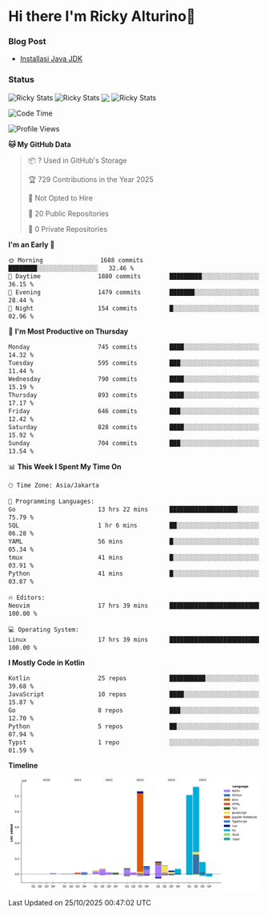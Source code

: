 # Hi there I'm Ricky Alturino👋

### Blog Post

<!-- BLOG-POST-LIST:START -->

- [Installasi Java JDK](https://onirutla.medium.com/installasi-java-jdk-ec701beeb5cb?source=rss-d9d81c918cc9------2)
<!-- BLOG-POST-LIST:END -->

### Status

<img align="center" alt="Ricky Stats" src="https://github-readme-stats.vercel.app/api?username=Alturino&theme=dark&show_icons=true&hide_border=false" />
<img align="center" alt="Ricky Stats" src="https://github-readme-stats.vercel.app/api/top-langs/?username=Alturino&theme=dark&show_icons=true&layout=compact"/>
<img align="center" width="640px" src="https://github-readme-stats.vercel.app/api/wakatime?username=Alturino&layout=compact&hide_border=true&theme=dark">
<img align="center" alt="Ricky Stats" src="https://leetcard.jacoblin.cool/alturino?border=0&radius=20&ext=activity"/>

<!--START_SECTION:waka-->
![Code Time](http://img.shields.io/badge/Code%20Time-1%2C492%20hrs%2034%20mins-blue)

![Profile Views](http://img.shields.io/badge/Profile%20Views-0-blue)

**🐱 My GitHub Data** 

> 📦 ? Used in GitHub's Storage 
 > 
> 🏆 729 Contributions in the Year 2025
 > 
> 🚫 Not Opted to Hire
 > 
> 📜 20 Public Repositories 
 > 
> 🔑 0 Private Repositories 
 > 
**I'm an Early 🐤** 

```text
🌞 Morning                1688 commits        ████████░░░░░░░░░░░░░░░░░   32.46 % 
🌆 Daytime                1880 commits        █████████░░░░░░░░░░░░░░░░   36.15 % 
🌃 Evening                1479 commits        ███████░░░░░░░░░░░░░░░░░░   28.44 % 
🌙 Night                  154 commits         █░░░░░░░░░░░░░░░░░░░░░░░░   02.96 % 
```
📅 **I'm Most Productive on Thursday** 

```text
Monday                   745 commits         ████░░░░░░░░░░░░░░░░░░░░░   14.32 % 
Tuesday                  595 commits         ███░░░░░░░░░░░░░░░░░░░░░░   11.44 % 
Wednesday                790 commits         ████░░░░░░░░░░░░░░░░░░░░░   15.19 % 
Thursday                 893 commits         ████░░░░░░░░░░░░░░░░░░░░░   17.17 % 
Friday                   646 commits         ███░░░░░░░░░░░░░░░░░░░░░░   12.42 % 
Saturday                 828 commits         ████░░░░░░░░░░░░░░░░░░░░░   15.92 % 
Sunday                   704 commits         ███░░░░░░░░░░░░░░░░░░░░░░   13.54 % 
```


📊 **This Week I Spent My Time On** 

```text
🕑︎ Time Zone: Asia/Jakarta

💬 Programming Languages: 
Go                       13 hrs 22 mins      ███████████████████░░░░░░   75.79 % 
SQL                      1 hr 6 mins         ██░░░░░░░░░░░░░░░░░░░░░░░   06.28 % 
YAML                     56 mins             █░░░░░░░░░░░░░░░░░░░░░░░░   05.34 % 
tmux                     41 mins             █░░░░░░░░░░░░░░░░░░░░░░░░   03.91 % 
Python                   41 mins             █░░░░░░░░░░░░░░░░░░░░░░░░   03.87 % 

🔥 Editors: 
Neovim                   17 hrs 39 mins      █████████████████████████   100.00 % 

💻 Operating System: 
Linux                    17 hrs 39 mins      █████████████████████████   100.00 % 
```

**I Mostly Code in Kotlin** 

```text
Kotlin                   25 repos            ██████████░░░░░░░░░░░░░░░   39.68 % 
JavaScript               10 repos            ████░░░░░░░░░░░░░░░░░░░░░   15.87 % 
Go                       8 repos             ███░░░░░░░░░░░░░░░░░░░░░░   12.70 % 
Python                   5 repos             ██░░░░░░░░░░░░░░░░░░░░░░░   07.94 % 
Typst                    1 repo              ░░░░░░░░░░░░░░░░░░░░░░░░░   01.59 % 
```



**Timeline**

![Lines of Code chart](https://raw.githubusercontent.com/Alturino/Alturino/main/assets/bar_graph.png)


 Last Updated on 25/10/2025 00:47:02 UTC
<!--END_SECTION:waka-->
